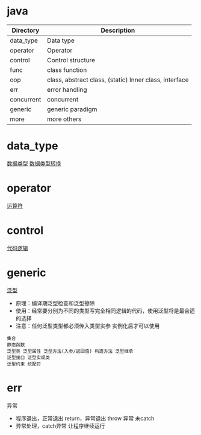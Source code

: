 # java
|Directory|Description|
|---|---|
|data_type|Data type|
|operator|Operator|
|control|Control structure|
|func|class function|
|oop|class, abstract class, (static) Inner class, interface|
|err|error handling|
|concurrent|concurrent|
|generic|generic paradigm|
|more|more others|
# data_type
[数据类型](https://blog.csdn.net/baidu_35805755/article/details/128977829)
[数据类型转换](https://blog.csdn.net/baidu_35805755/article/details/121784134)
# operator
[运算符](https://blog.csdn.net/baidu_35805755/article/details/125952856)
# control
[代码逻辑](https://blog.csdn.net/baidu_35805755/article/details/129194665)
# generic
[泛型](https://ransongjie.blog.csdn.net/article/details/127948051)
- 原理：编译期泛型检查和泛型擦除
- 使用：经常要分别为不同的类型写完全相同逻辑的代码，使用泛型将是最合适的选择
- 注意：任何泛型类型都必须传入类型实参 实例化后才可以使用

```
集合
静态函数
泛型类 泛型属性 泛型方法(入参/返回值) 构造方法 泛型继承
泛型接口 泛型实现类
泛型约束 统配符
```
# err
异常
- 程序退出，正常退出 return，异常退出 throw 异常 未catch
- 异常处理，catch异常 让程序继续运行